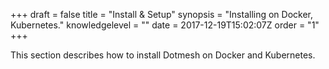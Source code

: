 +++
draft = false
title = "Install &amp; Setup"
synopsis = "Installing on Docker, Kubernetes."
knowledgelevel = ""
date = 2017-12-19T15:02:07Z
order = "1"
+++

This section describes how to install Dotmesh on Docker and Kubernetes.
